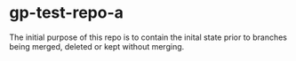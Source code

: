 # gp-test-repo-a
The initial purpose of this repo is to contain the inital state prior to branches being merged, deleted or kept without merging.
